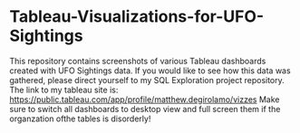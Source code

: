 # Tableau-Visualizations-for-UFO-Sightings
This repository contains screenshots of various Tableau dashboards created with UFO Sightings data. If you would like to see how this data was gathered, please direct yourself to my SQL Exploration project repository.
The link to my tableau site is: https://public.tableau.com/app/profile/matthew.degirolamo/vizzes
Make sure to switch all dashboards to desktop view and full screen them if the organzation ofthe tables is disorderly!
